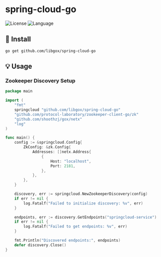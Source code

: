 # spring-cloud-go

![License](https://img.shields.io/badge/license-Apache2.0-green) ![Language](https://img.shields.io/badge/Language-Go-blue.svg)

## 🚀 Install

```
go get github.com/libgox/spring-cloud-go
```

## 💡 Usage

### Zookeeper Discovery Setup

```go
package main

import (
	"fmt"
	springcloud "github.com/libgox/spring-cloud-go"
	"github.com/protocol-laboratory/zookeeper-client-go/zk"
	"github.com/shoothzj/gox/netx"
	"log"
)

func main() {
	config := &springcloud.Config{
		ZkConfig: &zk.Config{
			Addresses: []netx.Address{
				{
					Host: "localhost",
					Port: 2181,
				},
			},
		},
	}

	discovery, err := springcloud.NewZookeeperDiscovery(config)
	if err != nil {
		log.Fatalf("Failed to initialize discovery: %v", err)
	}

	endpoints, err := discovery.GetEndpoints("springcloud-service")
	if err != nil {
		log.Fatalf("Failed to get endpoints: %v", err)
	}

	fmt.Println("Discovered endpoints:", endpoints)
	defer discovery.Close()
}
```
